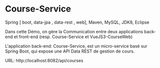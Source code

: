 # Course-Service
Spring [ boot, data-jpa , data-rest , web], Maven, MySQL, JDK8, Eclipse

Dans cette Démo, on gère la Communication entre deux applications back-end et front-end (resp. Course-Service et VueJS3-CourseWeb)

L'application back-end: Course-Service, est un micro-service basé sur Spring Boot, qui expose une API Data REST de gestion de cours.

URL: http://localhost:8082/api/courses
  
